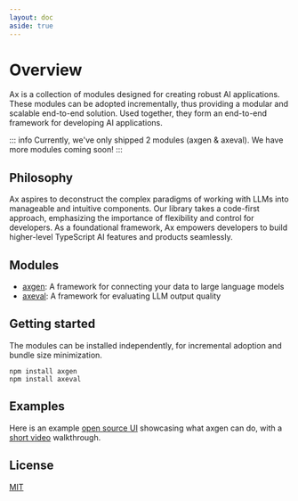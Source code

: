```yaml
---
layout: doc
aside: true
---
```


# Overview

Ax is a collection of modules designed for creating robust AI applications. These modules can be adopted incrementally, thus providing a modular and scalable end-to-end solution. Used together, they form an end-to-end framework for developing AI applications.

::: info
Currently, we've only shipped 2 modules (axgen & axeval). We have more modules coming soon!
:::

## Philosophy

Ax aspires to deconstruct the complex paradigms of working with LLMs into manageable and intuitive components.
Our library takes a code-first approach, emphasizing the importance of flexibility and control for developers.
As a foundational framework, Ax empowers developers to build higher-level TypeScript AI features and products seamlessly.

## Modules

- [axgen](/documentation/axgen/): A framework for connecting your data to large language models
- [axeval](/documentation/axeval/): A framework for evaluating LLM output quality

## Getting started

The modules can be installed independently, for incremental adoption and bundle size minimization.

```
npm install axgen
npm install axeval
```

## Examples

Here is an example [open source UI](https://github.com/axilla-io/demo-ui) showcasing what axgen can do, with a [short video](https://www.loom.com/share/458f9b6679b740f0a5c78a33fffee3dc) walkthrough.

## License

[MIT](LICENSE.md)
